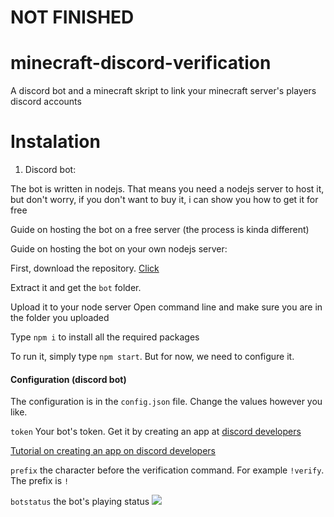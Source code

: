# NOT FINISHED
# minecraft-discord-verification
A discord bot and a minecraft skript to link your minecraft server's players discord accounts

# Instalation
1. Discord bot:

The bot is written in nodejs. That means you need a nodejs server to host it, but don't worry, if you don't want to buy it, i can show you how to get it for free

Guide on hosting the bot on a free server (the process is kinda different)

Guide on hosting the bot on your own nodejs server:

First, download the repository. [Click](https://github.com/dada513/minecraft-discord-verification/archive/master.zip)

Extract it and get the `bot` folder.

Upload it to your node server
Open command line and make sure you are in the folder you uploaded

Type `npm i` to install all the required packages

To run it, simply type `npm start`. But for now, we need to configure it. 

#### Configuration (discord bot)

The configuration is in the `config.json` file. Change the values however you like.

`token`
Your bot's token. Get it by creating an app at [discord developers](https://discordapp.com/developers) 

[Tutorial on creating an app on discord developers](https://github.com)

`prefix`
the character before the verification command. For example `!verify`. The prefix is `!`

`botstatus`
the bot's playing status
![](https://i.imgur.com/rqNqiP6.png)
